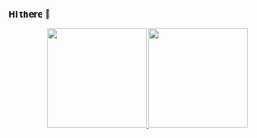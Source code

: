 ### Hi there 👋


<div align="center">
  <a href="https://github.com/gsiilva">
  <img height="180em" src="https://github-readme-stats.vercel.app/api?username=gsiilva&show_icons=true&theme=dracula&include_all_commits=true&count_private=true&border_radius"/>
  <img height="180em" src="https://github-readme-stats.vercel.app/api/top-langs/?username=gsiilva&layout=compact&langs_count=7&theme=dracula&border_radius&count_private=true"/>
</div>

<!--
**gsiilva/gsiilva** is a ✨ _special_ ✨ repository because its `README.md` (this file) appears on your GitHub profile.

Here are some ideas to get you started:

- 🔭 I’m currently working on ...
- 🌱 I’m currently learning ...
- 👯 I’m looking to collaborate on ...
- 🤔 I’m looking for help with ...
- 💬 Ask me about ...
- 📫 How to reach me: ...
- 😄 Pronouns: ...
- ⚡ Fun fact: ...
-->

